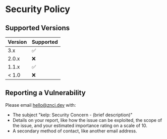 # Security Policy

## Supported Versions

| Version | Supported          |
| ------- | ------------------ |
| 3.x     | ✅                |
| 2.0.x   | :x:                |
| 1.1.x   | :white_check_mark: |
| < 1.0   | :x:                |

## Reporting a Vulnerability

Please email hello@znci.dev with:

- The subject "kelp: Security Concern - (brief description)"
- Details on your report, like how the issue can be exploited, the scope of the issue, and your estimated importance rating on a scale of 10.
- A secondary method of contact, like another email address.
